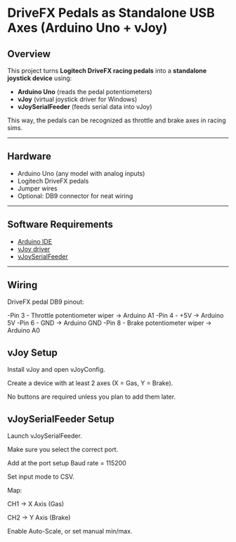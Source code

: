 # DriveFX Pedals as Standalone USB Axes (Arduino Uno + vJoy)

## Overview
This project turns **Logitech DriveFX racing pedals** into a **standalone joystick device** using:
- **Arduino Uno** (reads the pedal potentiometers)
- **vJoy** (virtual joystick driver for Windows)
- **vJoySerialFeeder** (feeds serial data into vJoy)

This way, the pedals can be recognized as throttle and brake axes in racing sims.

---

## Hardware
- Arduino Uno (any model with analog inputs)
- Logitech DriveFX pedals
- Jumper wires
- Optional: DB9 connector for neat wiring

---

## Software Requirements
- [Arduino IDE](https://www.arduino.cc/en/software)
- [vJoy driver](https://sourceforge.net/projects/vjoystick/)
- [vJoySerialFeeder](https://github.com/jshafer817/vJoySerialFeeder)

---

## Wiring
DriveFX pedal DB9 pinout:

-Pin 3 - Throttle potentiometer wiper → Arduino A1
-Pin 4 - +5V → Arduino 5V
-Pin 6 - GND → Arduino GND
-Pin 8 - Brake potentiometer wiper → Arduino A0

## vJoy Setup

Install vJoy and open vJoyConfig.

Create a device with at least 2 axes (X = Gas, Y = Brake).

No buttons are required unless you plan to add them later.


## vJoySerialFeeder Setup

Launch vJoySerialFeeder.

Make sure you select the correct port.

Add at the port setup Baud rate = 115200

Set input mode to CSV.

Map:

CH1 → X Axis (Gas)

CH2 → Y Axis (Brake)

Enable Auto-Scale, or set manual min/max.
